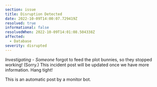 ```yaml
---
section: issue
title: Disruption Detected
date: 2022-10-09T14:00:07.729419Z
resolved: true
informational: false
resolvedWhen: 2022-10-09T14:01:08.504338Z
affected:
  - Database
severity: disrupted
---
```

*Investigating* - _Someone_ forgot to feed the plot bunnies, so they stopped working! (Sorry.) This incident post will be updated once we have more information. Hang tight!

This is an automatic post by a monitor bot.
        